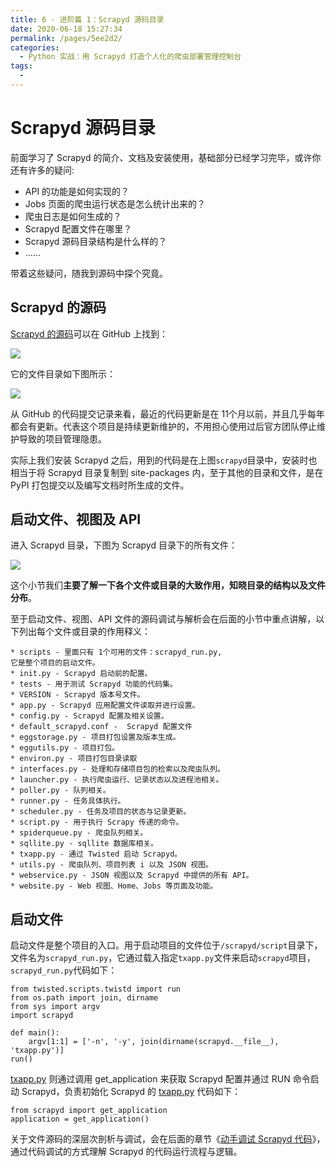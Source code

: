 ```yaml
---
title: 6 - 进阶篇 1：Scrapyd 源码目录
date: 2020-06-18 15:27:34
permalink: /pages/5ee2d2/
categories:
  - Python 实战：用 Scrapyd 打造个人化的爬虫部署管理控制台
tags:
  - 
---
```

# Scrapyd 源码目录

前面学习了 Scrapyd 的简介、文档及安装使用，基础部分已经学习完毕，或许你还有许多的疑问:

*   API 的功能是如何实现的？
*   Jobs 页面的爬虫运行状态是怎么统计出来的？
*   爬虫日志是如何生成的？
*   Scrapyd 配置文件在哪里？
*   Scrapyd 源码目录结构是什么样的？
*   ……

带着这些疑问，随我到源码中探个究竟。

## Scrapyd 的源码

[Scrapyd 的源码](https://github.com/scrapy/scrapyd)可以在 GitHub 上找到：

![](https://user-gold-cdn.xitu.io/2018/10/11/16661148609dd8ff?w=1374&h=954&f=gif&s=4190031)

它的文件目录如下图所示：

![](https://user-gold-cdn.xitu.io/2018/10/4/1663ef710d2c284a?w=975&h=632&f=png&s=97838)

从 GitHub 的代码提交记录来看，最近的代码更新是在 11个月以前，并且几乎每年都会有更新。代表这个项目是持续更新维护的，不用担心使用过后官方团队停止维护导致的项目管理隐患。

实际上我们安装 Scrapyd 之后，用到的代码是在上图`scrapyd`目录中，安装时也相当于将 Scrapyd 目录复制到 site-packages 内，至于其他的目录和文件，是在 PyPI 打包提交以及编写文档时所生成的文件。

## 启动文件、视图及 API

进入 Scrapyd 目录，下图为 Scrapyd 目录下的所有文件：

![](https://user-gold-cdn.xitu.io/2018/10/4/1663efc8353cee6b?w=981&h=833&f=png&s=132063)

这个小节我们**主要了解一下各个文件或目录的大致作用，知晓目录的结构以及文件分布**。

至于启动文件、视图、API 文件的源码调试与解析会在后面的小节中重点讲解，以下列出每个文件或目录的作用释义：

```
* scripts - 里面只有 1个可用的文件：scrapyd_run.py,
它是整个项目的启动文件。
* init.py - Scrapyd 启动前的配置。
* tests - 用于测试 Scrapyd 功能的代码集。
* VERSION - Scrapyd 版本号文件。
* app.py - Scrapyd 应用配置文件读取并进行设置。
* config.py - Scrapyd 配置及相关设置。
* default_scrapyd.conf -  Scrapyd 配置文件
* eggstorage.py - 项目打包设置及版本生成。
* eggutils.py - 项目打包。
* environ.py - 项目打包目录读取
* interfaces.py - 处理和存储项目包的检索以及爬虫队列。
* launcher.py - 执行爬虫运行、记录状态以及进程池相关。
* poller.py - 队列相关。
* runner.py - 任务具体执行。
* scheduler.py - 任务及项目的状态与记录更新。
* script.py - 用于执行 Scrapy 传递的命令。
* spiderqueue.py - 爬虫队列相关。
* sqllite.py - sqllite 数据库相关。
* txapp.py - 通过 Twisted 启动 Scrapyd。
* utils.py - 爬虫队列、项目列表 i 以及 JSON 视图。
* webservice.py - JSON 视图以及 Scrapyd 中提供的所有 API。
* website.py - Web 视图、Home、Jobs 等页面及功能。

```

## 启动文件

启动文件是整个项目的入口。用于启动项目的文件位于`/scrapyd/script`目录下，文件名为`scrapyd_run.py`，它通过载入指定`txapp.py`文件来启动`scrapyd`项目，`scrapyd_run.py`代码如下：

```
from twisted.scripts.twistd import run
from os.path import join, dirname
from sys import argv
import scrapyd

def main():
    argv[1:1] = ['-n', '-y', join(dirname(scrapyd.__file__), 'txapp.py')]
run()

```

[txapp.py](http://txapp.py) 则通过调用 get\_application 来获取 Scrapyd 配置并通过 RUN 命令启动 Scrapyd，负责初始化 Scrapyd 的 [txapp.py](http://txapp.py) 代码如下：

```
from scrapyd import get_application
application = get_application()

```

关于文件源码的深层次剖析与调试，会在后面的章节《[动手调试 Scrapyd 代码](https://juejin.im/book/5bb5d3fa6fb9a05d2a1d819a/section/5bbb471a5188255c5e66fef7)》，通过代码调试的方式理解 Scrapyd 的代码运行流程与逻辑。